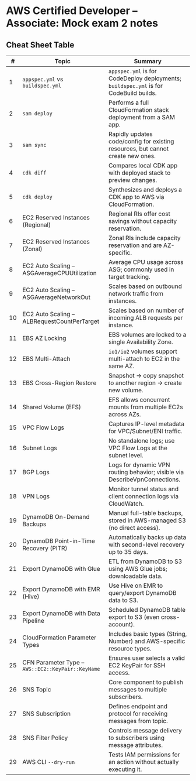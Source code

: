 # AWS Certified Developer – Associate: Mock exam 2 notes

## Cheat Sheet Table

| #  | Topic                                      | Summary                                                                 |
|----|--------------------------------------------|-------------------------------------------------------------------------|
| 1  | `appspec.yml` vs `buildspec.yml`           | `appspec.yml` is for CodeDeploy deployments; `buildspec.yml` is for CodeBuild builds. |
| 2  | `sam deploy`                               | Performs a full CloudFormation stack deployment from a SAM app.        |
| 3  | `sam sync`                                 | Rapidly updates code/config for existing resources, but cannot create new ones. |
| 4  | `cdk diff`                                 | Compares local CDK app with deployed stack to preview changes.         |
| 5  | `cdk deploy`                               | Synthesizes and deploys a CDK app to AWS via CloudFormation.           |
| 6  | EC2 Reserved Instances (Regional)          | Regional RIs offer cost savings without capacity reservation.          |
| 7  | EC2 Reserved Instances (Zonal)             | Zonal RIs include capacity reservation and are AZ-specific.            |
| 8  | EC2 Auto Scaling – ASGAverageCPUUtilization| Average CPU usage across ASG; commonly used in target tracking.        |
| 9  | EC2 Auto Scaling – ASGAverageNetworkOut    | Scales based on outbound network traffic from instances.               |
| 10 | EC2 Auto Scaling – ALBRequestCountPerTarget| Scales based on number of incoming ALB requests per instance.          |
| 11 | EBS AZ Locking                             | EBS volumes are locked to a single Availability Zone.                  |
| 12 | EBS Multi-Attach                           | `io1/io2` volumes support multi-attach to EC2 in the same AZ.          |
| 13 | EBS Cross-Region Restore                   | Snapshot → copy snapshot to another region → create new volume.        |
| 14 | Shared Volume (EFS)                        | EFS allows concurrent mounts from multiple EC2s across AZs.            |
| 15 | VPC Flow Logs                              | Captures IP-level metadata for VPC/Subnet/ENI traffic.                 |
| 16 | Subnet Logs                                | No standalone logs; use VPC Flow Logs at the subnet level.             |
| 17 | BGP Logs                                   | Logs for dynamic VPN routing behavior; visible via DescribeVpnConnections. |
| 18 | VPN Logs                                   | Monitor tunnel status and client connection logs via CloudWatch.       |
| 19 | DynamoDB On-Demand Backups                 | Manual full-table backups, stored in AWS-managed S3 (no direct access).|
| 20 | DynamoDB Point-in-Time Recovery (PITR)     | Automatically backs up data with second-level recovery up to 35 days.  |
| 21 | Export DynamoDB with Glue                  | ETL from DynamoDB to S3 using AWS Glue jobs; downloadable data.        |
| 22 | Export DynamoDB with EMR (Hive)            | Use Hive on EMR to query/export DynamoDB data to S3.                   |
| 23 | Export DynamoDB with Data Pipeline         | Scheduled DynamoDB table export to S3 (even cross-account).            |
| 24 | CloudFormation Parameter Types             | Includes basic types (String, Number) and AWS-specific resource types. |
| 25 | CFN Parameter Type – `AWS::EC2::KeyPair::KeyName` | Ensures user selects a valid EC2 KeyPair for SSH access.          |
| 26 | SNS Topic                                  | Core component to publish messages to multiple subscribers.            |
| 27 | SNS Subscription                           | Defines endpoint and protocol for receiving messages from topic.       |
| 28 | SNS Filter Policy                          | Controls message delivery to subscribers using message attributes.     |
| 29 | AWS CLI `--dry-run`                        | Tests IAM permissions for an action without actually executing it.     |

